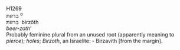 <body>
  <p>H1269<br>  בּרזות <sup> o</sup><br> בִּרזוֹת  ‎  birzôth  <br><i>beer-zoth‘ </i><br>Probably feminine plural from an unused root (apparently meaning to <i>pierce</i>); <i>holes</i>; <i>Birzoth</i>, an Israelite: - Birzavith [from the margin].<br></p>
 </body>